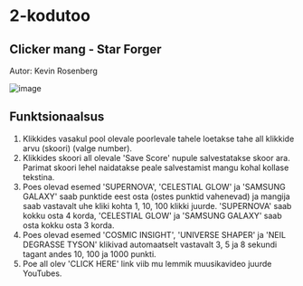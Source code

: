 # 2-kodutoo
## Clicker mang - Star Forger
Autor: Kevin Rosenberg

![image](https://user-images.githubusercontent.com/90192448/167265276-8cce45f1-b99d-4c8f-8a15-ea76e503e8a4.png)

## Funktsionaalsus
1. Klikkides vasakul pool olevale poorlevale tahele loetakse tahe all klikkide arvu (skoori) (valge number).
2. Klikkides skoori all olevale 'Save Score' nupule salvestatakse skoor ara. Parimat skoori lehel naidatakse peale salvestamist mangu kohal kollase tekstina.
3. Poes olevad esemed 'SUPERNOVA', 'CELESTIAL GLOW' ja 'SAMSUNG GALAXY' saab punktide eest osta (ostes punktid vahenevad) ja mangija saab vastavalt uhe kliki kohta 1, 10, 100 klikki juurde. 'SUPERNOVA' saab kokku osta 4 korda, 'CELESTIAL GLOW' ja 'SAMSUNG GALAXY' saab osta kokku osta 3 korda.
4. Poes olevad esemed 'COSMIC INSIGHT', 'UNIVERSE SHAPER' ja 'NEIL DEGRASSE TYSON' klikivad automaatselt vastavalt 3, 5 ja 8 sekundi tagant andes 10, 100 ja 1000 punkti.
5. Poe all olev 'CLICK HERE' link viib mu lemmik muusikavideo juurde YouTubes.
